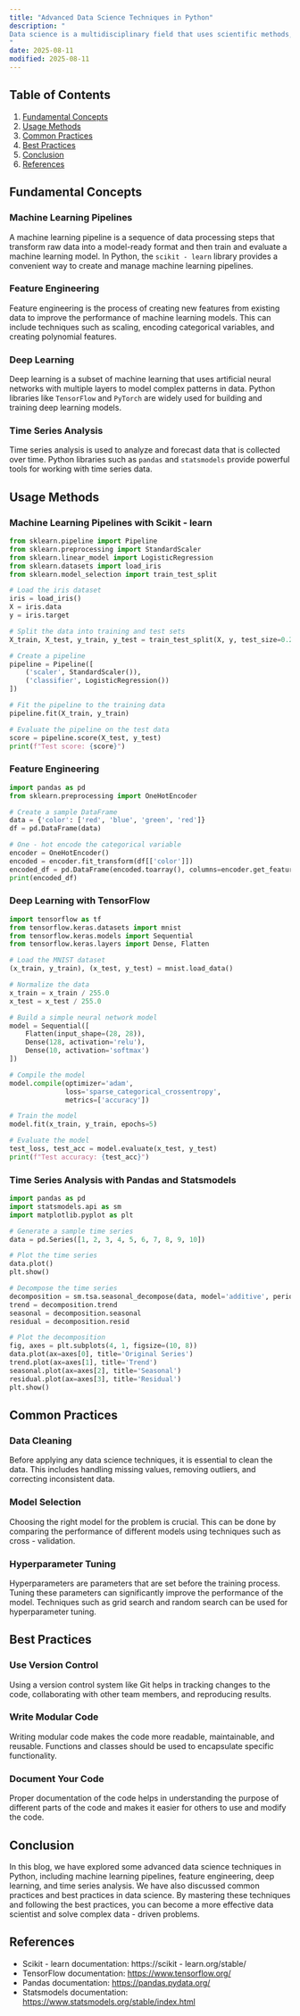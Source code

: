 ```yaml
---
title: "Advanced Data Science Techniques in Python"
description: "
Data science is a multidisciplinary field that uses scientific methods, processes, algorithms, and systems to extract knowledge and insights from structured and unstructured data. Python has emerged as one of the most popular programming languages in the data science community due to its simplicity, readability, and a rich ecosystem of libraries. In this blog, we will explore some advanced data science techniques in Python, including fundamental concepts, usage methods, common practices, and best practices.
"
date: 2025-08-11
modified: 2025-08-11
---
```


## Table of Contents
1. [Fundamental Concepts](#fundamental-concepts)
2. [Usage Methods](#usage-methods)
3. [Common Practices](#common-practices)
4. [Best Practices](#best-practices)
5. [Conclusion](#conclusion)
6. [References](#references)

## Fundamental Concepts

### Machine Learning Pipelines
A machine learning pipeline is a sequence of data processing steps that transform raw data into a model-ready format and then train and evaluate a machine learning model. In Python, the `scikit - learn` library provides a convenient way to create and manage machine learning pipelines.

### Feature Engineering
Feature engineering is the process of creating new features from existing data to improve the performance of machine learning models. This can include techniques such as scaling, encoding categorical variables, and creating polynomial features.

### Deep Learning
Deep learning is a subset of machine learning that uses artificial neural networks with multiple layers to model complex patterns in data. Python libraries like `TensorFlow` and `PyTorch` are widely used for building and training deep learning models.

### Time Series Analysis
Time series analysis is used to analyze and forecast data that is collected over time. Python libraries such as `pandas` and `statsmodels` provide powerful tools for working with time series data.

## Usage Methods

### Machine Learning Pipelines with Scikit - learn
```python
from sklearn.pipeline import Pipeline
from sklearn.preprocessing import StandardScaler
from sklearn.linear_model import LogisticRegression
from sklearn.datasets import load_iris
from sklearn.model_selection import train_test_split

# Load the iris dataset
iris = load_iris()
X = iris.data
y = iris.target

# Split the data into training and test sets
X_train, X_test, y_train, y_test = train_test_split(X, y, test_size=0.2, random_state=42)

# Create a pipeline
pipeline = Pipeline([
    ('scaler', StandardScaler()),
    ('classifier', LogisticRegression())
])

# Fit the pipeline to the training data
pipeline.fit(X_train, y_train)

# Evaluate the pipeline on the test data
score = pipeline.score(X_test, y_test)
print(f"Test score: {score}")
```

### Feature Engineering
```python
import pandas as pd
from sklearn.preprocessing import OneHotEncoder

# Create a sample DataFrame
data = {'color': ['red', 'blue', 'green', 'red']}
df = pd.DataFrame(data)

# One - hot encode the categorical variable
encoder = OneHotEncoder()
encoded = encoder.fit_transform(df[['color']])
encoded_df = pd.DataFrame(encoded.toarray(), columns=encoder.get_feature_names_out(['color']))
print(encoded_df)
```

### Deep Learning with TensorFlow
```python
import tensorflow as tf
from tensorflow.keras.datasets import mnist
from tensorflow.keras.models import Sequential
from tensorflow.keras.layers import Dense, Flatten

# Load the MNIST dataset
(x_train, y_train), (x_test, y_test) = mnist.load_data()

# Normalize the data
x_train = x_train / 255.0
x_test = x_test / 255.0

# Build a simple neural network model
model = Sequential([
    Flatten(input_shape=(28, 28)),
    Dense(128, activation='relu'),
    Dense(10, activation='softmax')
])

# Compile the model
model.compile(optimizer='adam',
              loss='sparse_categorical_crossentropy',
              metrics=['accuracy'])

# Train the model
model.fit(x_train, y_train, epochs=5)

# Evaluate the model
test_loss, test_acc = model.evaluate(x_test, y_test)
print(f"Test accuracy: {test_acc}")
```

### Time Series Analysis with Pandas and Statsmodels
```python
import pandas as pd
import statsmodels.api as sm
import matplotlib.pyplot as plt

# Generate a sample time series
data = pd.Series([1, 2, 3, 4, 5, 6, 7, 8, 9, 10])

# Plot the time series
data.plot()
plt.show()

# Decompose the time series
decomposition = sm.tsa.seasonal_decompose(data, model='additive', period=1)
trend = decomposition.trend
seasonal = decomposition.seasonal
residual = decomposition.resid

# Plot the decomposition
fig, axes = plt.subplots(4, 1, figsize=(10, 8))
data.plot(ax=axes[0], title='Original Series')
trend.plot(ax=axes[1], title='Trend')
seasonal.plot(ax=axes[2], title='Seasonal')
residual.plot(ax=axes[3], title='Residual')
plt.show()
```

## Common Practices

### Data Cleaning
Before applying any data science techniques, it is essential to clean the data. This includes handling missing values, removing outliers, and correcting inconsistent data.

### Model Selection
Choosing the right model for the problem is crucial. This can be done by comparing the performance of different models using techniques such as cross - validation.

### Hyperparameter Tuning
Hyperparameters are parameters that are set before the training process. Tuning these parameters can significantly improve the performance of the model. Techniques such as grid search and random search can be used for hyperparameter tuning.

## Best Practices

### Use Version Control
Using a version control system like Git helps in tracking changes to the code, collaborating with other team members, and reproducing results.

### Write Modular Code
Writing modular code makes the code more readable, maintainable, and reusable. Functions and classes should be used to encapsulate specific functionality.

### Document Your Code
Proper documentation of the code helps in understanding the purpose of different parts of the code and makes it easier for others to use and modify the code.

## Conclusion
In this blog, we have explored some advanced data science techniques in Python, including machine learning pipelines, feature engineering, deep learning, and time series analysis. We have also discussed common practices and best practices in data science. By mastering these techniques and following the best practices, you can become a more effective data scientist and solve complex data - driven problems.

## References
- Scikit - learn documentation: https://scikit - learn.org/stable/
- TensorFlow documentation: https://www.tensorflow.org/
- Pandas documentation: https://pandas.pydata.org/
- Statsmodels documentation: https://www.statsmodels.org/stable/index.html